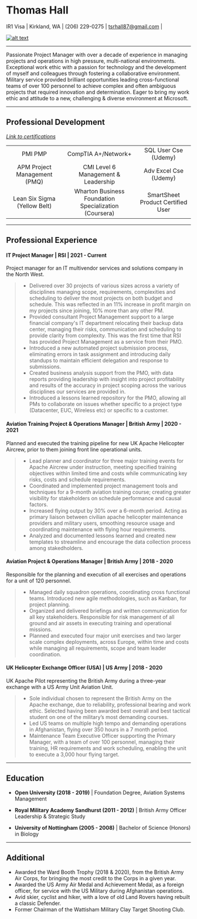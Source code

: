  # Thomas Hall

IR1 Visa | Kirkland, WA | (206) 229-0275 | tsrhall87@gmail.com | 

[![alt text][2]][1]

---

Passionate Project Manager with over a decade of experience in managing projects and operations in high pressure, multi-national environments. Exceptional work ethic with a passion for technology and the development of myself and colleagues through fostering a collaborative environment. Military service provided brilliant opportunities leading cross-functional teams of over 100 personnel to achieve complex and often ambiguous projects that required innovation and determination. Eager to bring my work ethic and attitude to a new, challenging & diverse environment at Microsoft.

---

## Professional Development 
*[Link to certifications](https://1drv.ms/u/s!AhiHKHWaEtD-gREnD43GaYiCqNNm?e=UG2TnH)*

||||
|:---:|:---:|:---:|
|PMI PMP|CompTIA A+/Network+|SQL User Cse (Udemy)|
|APM Project Management (PMQ)|CMI Level 6 Management & Leadership|Adv Excel Cse (Udemy)|
|Lean Six Sigma (Yellow Belt)|Wharton Business Foundation Specialization (Coursera)|SmartSheet Product Certified User|

---

## Professional Experience


#### IT Project Manager | RSI | 2021 - Current
Project manager for an IT multivendor services and solutions company in the North West.

> *	Delivered over 30 projects of various sizes across a variety of disciplines managing scope, requirements, complexities and  scheduling to deliver the most projects on both budget and schedule. This was reflected in an 11% increase in profit margin on my projects since joining, 10% more than any other PM.
> *	Provided consultant Project Management support to a large financial company's IT department relocating their backup data center, managing their risks, communication and scheduling to provide clarity from complexity. This was the first time that RSI has provided Project Management as a service from their PMO.
> *	Introduced a new automated project submission process, eliminating errors in task assignment and introducing daily standups to maintain efficient delegation and response to submissions.
> *	Created business analysis support from the PMO, with data reports providing leadership with insight into project profitability and results of the accuracy in project scoping across the various disciplines our services are provided in. 
> *	Introduced a lessons learned repository for the PMO, allowing all PMs to collaborate on issues whether specific to a project type (Datacenter, EUC, Wireless etc) or specific to a customer.


#### Aviation Training Project & Operations Manager | British Army | 2020 - 2021
Planned and executed the training pipeline for new UK Apache Helicopter Aircrew, prior to them joining front line operational units.

> *	Lead planner and coordinator for three major training events for Apache Aircrew under instruction, meeting specified training objectives within limited time and costs while communicating key risks, costs and schedule requirements. 
> *	Coordinated and implemented project management tools and techniques for a 9-month aviation training course; creating greater visibility for stakeholders on schedule performance and causal factors. 
> *	Increased flying output by 30% over a 6-month period. Acting as primary liaison between civilian apache helicopter maintenance providers and military users, smoothing resource usage and coordinating maintenance with flying hour requirements.
> *	Analyzed and documented lessons learned and created new templates to streamline and encourage the data collection process among stakedholders.


#### Aviation Project & Operations Manager | British Army | 2018 - 2020
Responsible for the planning and execution of all exercises and operations for a unit of 120 personnel.

> *	Managed daily squadron operations, coordinating cross functional teams. Introduced new agile methodologies, such as Kanban, for project planning. 
> *	Organized and delivered briefings and written communication for all key stakeholders. Responsible for risk management of all ground and air assets in executing training and operational missions. 
> *	Planned and executed four major unit exercises and two larger scale complex deployments, across Europe, within time and costs while managing all requirements, scope and team leader coordination. 


#### UK Helicopter Exchange Officer (USA) | US Army | 2018 - 2020
UK Apache Pilot representing the British Army during a three-year exchange with a US Army Unit Aviation Unit.

> *	Sole individual chosen to represent the British Army on the Apache exchange, due to reliability, professional bearing and work ethic. Selected having been awarded best overall and best tactical student on one of the military’s most demanding courses.
> *	Led US teams on multiple high tempo and demanding operations in Afghanistan, flying over 350 hours in a 7 month period.
> *	Maintenance Team Executive Officer supporting the Primary Manager, with a team of over 100 personnel, managing their training, HR requirements and work scheduling, enabling the unit to execute a 3,000 hour flying target. 

---

## Education

*	**Open University (2018 - 2019)** | Foundation Degree, Aviation Systems Management

*	**Royal Military Academy Sandhurst (2011 - 2012)** | British Army Officer Leadership & Strategic Study  

*	**University of Nottingham (2005 - 2008)** | Bachelor of Science (Honors) in Biology

---

## Additional
*	Awarded the Ward Booth Trophy (2018 & 2020), from the British Army Air Corps, for bringing the most credit to the Corps in a given year.
*	Awarded the US Army Air Medal and Achievement Medal, as a foreign officer, for service with the US Military during Afghanistan operations.
*	Avid skier, cyclist and hiker, with a love of old Land Rovers having rebuilt a classic Defender.	
*	Former Chairman of the Wattisham Military Clay Target Shooting Club.	                                               


  [1]: http://www.linkedin.com/in/tsrhall/
  [2]: https://i.imgur.com/lyUv36y.png				               
